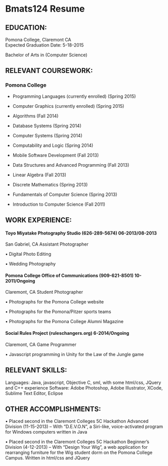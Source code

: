 # Bmats124 Resume
## EDUCATION:
Pomona College, Claremont CA	 				
Expected Graduation Date: 5-18-2015

Bachelor of Arts in (Computer Science)

## RELEVANT COURSEWORK: 
### Pomona College	
*	Programming Languages (currently enrolled)						(Spring 2015)

*	Computer Graphics (currently enrolled)						(Spring 2015)

*	Algorithms										(Fall 2014)

*	Database Systems									(Spring 2014)

*	Computer Systems 									(Spring 2014)

*	Computability and Logic 								(Spring 2014)

*	Mobile Software Development								(Fall 2013)

*	Data Structures and Advanced Programming 						(Fall 2013)

*	Linear Algebra										(Fall 2013)

*	Discrete Mathematics									(Spring 2013)

*	Fundamentals of Computer Science							(Spring 2013)

*	Introduction to Computer Science							(Fall 2011)

## WORK EXPERIENCE:

#### Toyo Miyatake Photography Studio (626-289-5674)						06-2013/08-2013
San Gabriel, CA
Assistant Photographer

•	Digital Photo Editing

•	Wedding Photography

#### Pomona College Office of Communications (909-621-8501)			          		10-2011/Ongoing
Claremont, CA
Student Photographer

•	Photographs for the Pomona College website

•	Photographs for the Pomona/Pitzer sports teams

•	Photographs for the Pomona College Alumni Magazine

#### Social Rules Project (ruleschangers.org)							6-2014/Ongoing
Claremont, CA
Game Programmer

•	Javascript programming in Unity for the Law of the Jungle game


## RELEVANT SKILLS:
Languages: Java, javascript, Objective C, sml, with some html/css, JQuery and C++ experience
Software: Adobe Photoshop, Adobe Illustrator, XCode, Sublime Text Editor, Eclipse

## OTHER ACCOMPLISHMENTS: 

•	Placed second in the Claremont Colleges 5C Hackathon Advanced Division (11-15-2013)  –  With “D.E.V.O.N”, a Siri-like, voice-activated program for Windows computers written in Java

•	Placed second in the Claremont Colleges 5C Hackathon Beginner’s Division (4-12-2013) – With “Design Your Wig”, a web application for rearranging furniture for the Wig student dorm on the Pomona College Campus.  Written in html/css and JQuery


